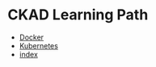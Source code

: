 # CKAD Learning Path

- [Docker](KodeKloud/CKAD/Docker/index.md)
- [Kubernetes](KodeKloud/CKAD/Kubernetes/index.md)
- [index](KodeKloud/CKAD/Linux/index.md)